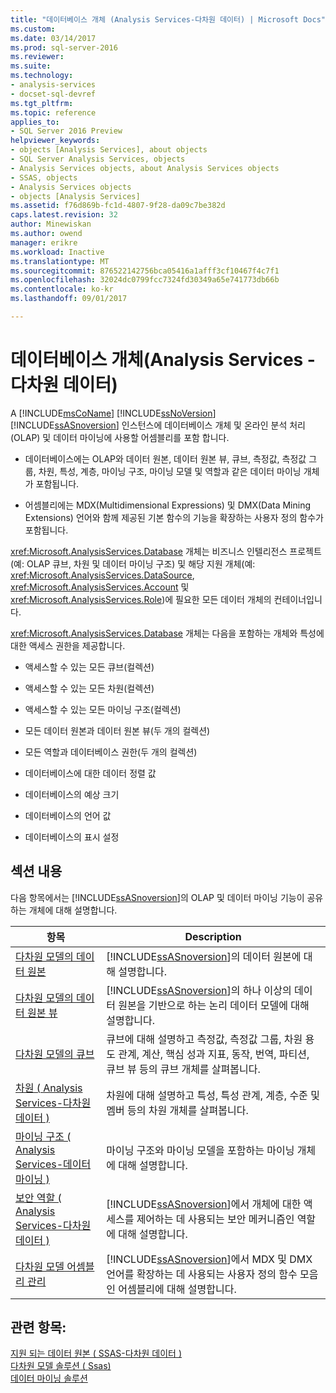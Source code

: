 ```yaml
---
title: "데이터베이스 개체 (Analysis Services-다차원 데이터) | Microsoft Docs"
ms.custom: 
ms.date: 03/14/2017
ms.prod: sql-server-2016
ms.reviewer: 
ms.suite: 
ms.technology:
- analysis-services
- docset-sql-devref
ms.tgt_pltfrm: 
ms.topic: reference
applies_to:
- SQL Server 2016 Preview
helpviewer_keywords:
- objects [Analysis Services], about objects
- SQL Server Analysis Services, objects
- Analysis Services objects, about Analysis Services objects
- SSAS, objects
- Analysis Services objects
- objects [Analysis Services]
ms.assetid: f76d869b-fc1d-4807-9f28-da09c7be382d
caps.latest.revision: 32
author: Minewiskan
ms.author: owend
manager: erikre
ms.workload: Inactive
ms.translationtype: MT
ms.sourcegitcommit: 876522142756bca05416a1afff3cf10467f4c7f1
ms.openlocfilehash: 32024dc0799fcc7324fd30349a65e741773db66b
ms.contentlocale: ko-kr
ms.lasthandoff: 09/01/2017

---
```

# <a name="database-objects-analysis-services---multidimensional-data"></a>데이터베이스 개체(Analysis Services - 다차원 데이터)
  A [!INCLUDE[msCoName](../../../includes/msconame-md.md)] [!INCLUDE[ssNoVersion](../../../includes/ssnoversion-md.md)] [!INCLUDE[ssASnoversion](../../../includes/ssasnoversion-md.md)] 인스턴스에 데이터베이스 개체 및 온라인 분석 처리 (OLAP) 및 데이터 마이닝에 사용할 어셈블리를 포함 합니다.  
  
-   데이터베이스에는 OLAP와 데이터 원본, 데이터 원본 뷰, 큐브, 측정값, 측정값 그룹, 차원, 특성, 계층, 마이닝 구조, 마이닝 모델 및 역할과 같은 데이터 마이닝 개체가 포함됩니다.  
  
-   어셈블리에는 MDX(Multidimensional Expressions) 및 DMX(Data Mining Extensions) 언어와 함께 제공된 기본 함수의 기능을 확장하는 사용자 정의 함수가 포함됩니다.  
  
 <xref:Microsoft.AnalysisServices.Database> 개체는 비즈니스 인텔리전스 프로젝트(예: OLAP 큐브, 차원 및 데이터 마이닝 구조) 및 해당 지원 개체(예: <xref:Microsoft.AnalysisServices.DataSource>, <xref:Microsoft.AnalysisServices.Account> 및 <xref:Microsoft.AnalysisServices.Role>)에 필요한 모든 데이터 개체의 컨테이너입니다.  
  
 <xref:Microsoft.AnalysisServices.Database> 개체는 다음을 포함하는 개체와 특성에 대한 액세스 권한을 제공합니다.  
  
-   액세스할 수 있는 모든 큐브(컬렉션)  
  
-   액세스할 수 있는 모든 차원(컬렉션)  
  
-   액세스할 수 있는 모든 마이닝 구조(컬렉션)  
  
-   모든 데이터 원본과 데이터 원본 뷰(두 개의 컬렉션)  
  
-   모든 역할과 데이터베이스 권한(두 개의 컬렉션)  
  
-   데이터베이스에 대한 데이터 정렬 값  
  
-   데이터베이스의 예상 크기  
  
-   데이터베이스의 언어 값  
  
-   데이터베이스의 표시 설정  
  
## <a name="in-this-section"></a>섹션 내용  
 다음 항목에서는 [!INCLUDE[ssASnoversion](../../../includes/ssasnoversion-md.md)]의 OLAP 및 데이터 마이닝 기능이 공유하는 개체에 대해 설명합니다.  
  
|항목|Description|  
|-----------|-----------------|  
|[다차원 모델의 데이터 원본](../../../analysis-services/multidimensional-models/data-sources-in-multidimensional-models.md)|[!INCLUDE[ssASnoversion](../../../includes/ssasnoversion-md.md)]의 데이터 원본에 대해 설명합니다.|  
|[다차원 모델의 데이터 원본 뷰](../../../analysis-services/multidimensional-models/data-source-views-in-multidimensional-models.md)|[!INCLUDE[ssASnoversion](../../../includes/ssasnoversion-md.md)]의 하나 이상의 데이터 원본을 기반으로 하는 논리 데이터 모델에 대해 설명합니다.|  
|[다차원 모델의 큐브](../../../analysis-services/multidimensional-models/cubes-in-multidimensional-models.md)|큐브에 대해 설명하고 측정값, 측정값 그룹, 차원 용도 관계, 계산, 핵심 성과 지표, 동작, 번역, 파티션, 큐브 뷰 등의 큐브 개체를 살펴봅니다.|  
|[차원 &#40; Analysis Services-다차원 데이터 &#41;](../../../analysis-services/multidimensional-models-olap-logical-dimension-objects/dimensions-analysis-services-multidimensional-data.md)|차원에 대해 설명하고 특성, 특성 관계, 계층, 수준 및 멤버 등의 차원 개체를 살펴봅니다.|  
|[마이닝 구조 &#40; Analysis Services-데이터 마이닝 &#41;](../../../analysis-services/data-mining/mining-structures-analysis-services-data-mining.md)|마이닝 구조와 마이닝 모델을 포함하는 마이닝 개체에 대해 설명합니다.|  
|[보안 역할 &#40; Analysis Services-다차원 데이터 &#41;](../../../analysis-services/multidimensional-models/olap-logical/security-roles-analysis-services-multidimensional-data.md)|[!INCLUDE[ssASnoversion](../../../includes/ssasnoversion-md.md)]에서 개체에 대한 액세스를 제어하는 데 사용되는 보안 메커니즘인 역할에 대해 설명합니다.|  
|[다차원 모델 어셈블리 관리](../../../analysis-services/multidimensional-models/multidimensional-model-assemblies-management.md)|[!INCLUDE[ssASnoversion](../../../includes/ssasnoversion-md.md)]에서 MDX 및 DMX 언어를 확장하는 데 사용되는 사용자 정의 함수 모음인 어셈블리에 대해 설명합니다.|  
  
## <a name="see-also"></a>관련 항목:  
 [지원 되는 데이터 원본 &#40; SSAS-다차원 데이터 &#41;](../../../analysis-services/multidimensional-models/supported-data-sources-ssas-multidimensional.md)   
 [다차원 모델 솔루션 &#40; Ssas&#41;](../../../analysis-services/multidimensional-models/multidimensional-model-solutions-ssas.md)   
 [데이터 마이닝 솔루션](../../../analysis-services/data-mining/data-mining-solutions.md)  
  
  

